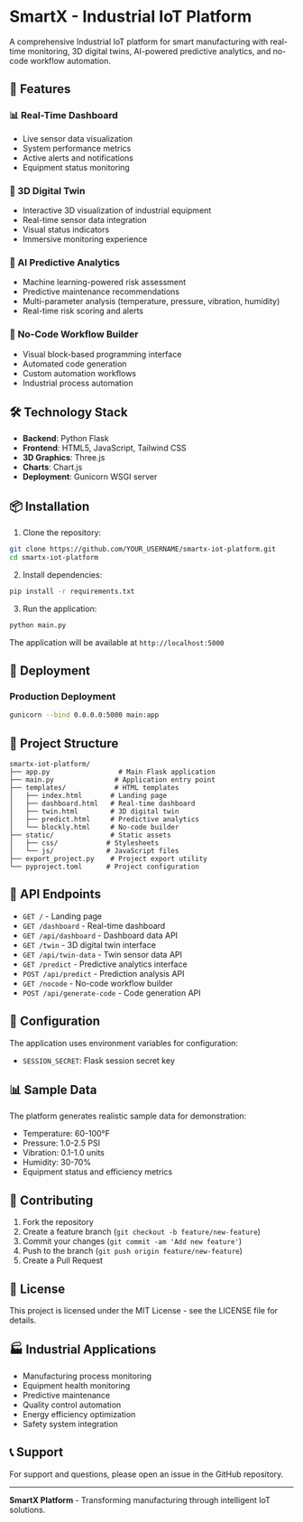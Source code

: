 
# SmartX - Industrial IoT Platform

A comprehensive Industrial IoT platform for smart manufacturing with real-time monitoring, 3D digital twins, AI-powered predictive analytics, and no-code workflow automation.

## 🚀 Features

### 📊 Real-Time Dashboard
- Live sensor data visualization
- System performance metrics
- Active alerts and notifications
- Equipment status monitoring

### 🧊 3D Digital Twin
- Interactive 3D visualization of industrial equipment
- Real-time sensor data integration
- Visual status indicators
- Immersive monitoring experience

### 🤖 AI Predictive Analytics
- Machine learning-powered risk assessment
- Predictive maintenance recommendations
- Multi-parameter analysis (temperature, pressure, vibration, humidity)
- Real-time risk scoring and alerts

### 🧱 No-Code Workflow Builder
- Visual block-based programming interface
- Automated code generation
- Custom automation workflows
- Industrial process automation

## 🛠️ Technology Stack

- **Backend**: Python Flask
- **Frontend**: HTML5, JavaScript, Tailwind CSS
- **3D Graphics**: Three.js
- **Charts**: Chart.js
- **Deployment**: Gunicorn WSGI server

## 📦 Installation

1. Clone the repository:
```bash
git clone https://github.com/YOUR_USERNAME/smartx-iot-platform.git
cd smartx-iot-platform
```

2. Install dependencies:
```bash
pip install -r requirements.txt
```

3. Run the application:
```bash
python main.py
```

The application will be available at `http://localhost:5000`

## 🚀 Deployment

### Production Deployment
```bash
gunicorn --bind 0.0.0.0:5000 main:app
```

## 📁 Project Structure

```
smartx-iot-platform/
├── app.py                 # Main Flask application
├── main.py               # Application entry point
├── templates/            # HTML templates
│   ├── index.html       # Landing page
│   ├── dashboard.html   # Real-time dashboard
│   ├── twin.html        # 3D digital twin
│   ├── predict.html     # Predictive analytics
│   └── blockly.html     # No-code builder
├── static/              # Static assets
│   ├── css/            # Stylesheets
│   └── js/             # JavaScript files
├── export_project.py    # Project export utility
└── pyproject.toml      # Project configuration
```

## 🌟 API Endpoints

- `GET /` - Landing page
- `GET /dashboard` - Real-time dashboard
- `GET /api/dashboard` - Dashboard data API
- `GET /twin` - 3D digital twin interface
- `GET /api/twin-data` - Twin sensor data API
- `GET /predict` - Predictive analytics interface
- `POST /api/predict` - Prediction analysis API
- `GET /nocode` - No-code workflow builder
- `POST /api/generate-code` - Code generation API

## 🔧 Configuration

The application uses environment variables for configuration:
- `SESSION_SECRET`: Flask session secret key

## 📊 Sample Data

The platform generates realistic sample data for demonstration:
- Temperature: 60-100°F
- Pressure: 1.0-2.5 PSI
- Vibration: 0.1-1.0 units
- Humidity: 30-70%
- Equipment status and efficiency metrics

## 🤝 Contributing

1. Fork the repository
2. Create a feature branch (`git checkout -b feature/new-feature`)
3. Commit your changes (`git commit -am 'Add new feature'`)
4. Push to the branch (`git push origin feature/new-feature`)
5. Create a Pull Request

## 📄 License

This project is licensed under the MIT License - see the LICENSE file for details.

## 🏭 Industrial Applications

- Manufacturing process monitoring
- Equipment health monitoring
- Predictive maintenance
- Quality control automation
- Energy efficiency optimization
- Safety system integration

## 📞 Support

For support and questions, please open an issue in the GitHub repository.

---

**SmartX Platform** - Transforming manufacturing through intelligent IoT solutions.
